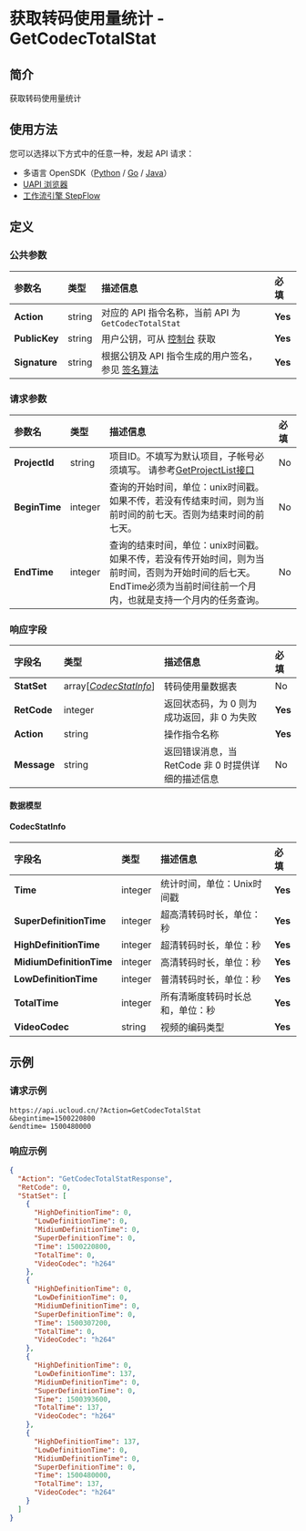 # 获取转码使用量统计 - GetCodecTotalStat

## 简介

获取转码使用量统计





## 使用方法

您可以选择以下方式中的任意一种，发起 API 请求：
- 多语言 OpenSDK（[Python](https://github.com/ucloud/ucloud-sdk-python3) / [Go](https://github.com/ucloud/ucloud-sdk-go) / [Java](https://github.com/ucloud/ucloud-sdk-java)）
- [UAPI 浏览器](https://console.ucloud.cn/uapi/detail?id=GetCodecTotalStat)
- [工作流引擎 StepFlow](https://console.ucloud.cn/stepflow/manage/)

## 定义

### 公共参数

| 参数名 | 类型 | 描述信息 | 必填 |
|:---|:---|:---|:---|
| **Action**     | string  | 对应的 API 指令名称，当前 API 为 `GetCodecTotalStat`                        | **Yes** |
| **PublicKey**  | string  | 用户公钥，可从 [控制台](https://console.ucloud.cn/uapi/apikey) 获取                                             | **Yes** |
| **Signature**  | string  | 根据公钥及 API 指令生成的用户签名，参见 [签名算法](api/summary/signature.md)  | **Yes** |

### 请求参数

| 参数名 | 类型 | 描述信息 | 必填 |
|:---|:---|:---|:---|
| **ProjectId** | string | 项目ID。不填写为默认项目，子帐号必须填写。 请参考[GetProjectList接口](api/summary/get_project_list) |No|
| **BeginTime** | integer | 查询的开始时间，单位：unix时间戳。如果不传，若没有传结束时间，则为当前时间的前七天。否则为结束时间的前七天。 |No|
| **EndTime** | integer | 查询的结束时间，单位：unix时间戳。如果不传，若没有传开始时间，则为当前时间，否则为开始时间的后七天。EndTime必须为当前时间往前一个月内，也就是支持一个月内的任务查询。 |No|

### 响应字段

| 字段名 | 类型 | 描述信息 | 必填 |
|:---|:---|:---|:---|
| **StatSet** | array[[*CodecStatInfo*](#CodecStatInfo)] | 转码使用量数据表 |No|
| **RetCode** | integer | 返回状态码，为 0 则为成功返回，非 0 为失败 |**Yes**|
| **Action** | string | 操作指令名称 |**Yes**|
| **Message** | string | 返回错误消息，当 RetCode 非 0 时提供详细的描述信息 |No|

#### 数据模型


#### CodecStatInfo

| 字段名 | 类型 | 描述信息 | 必填 |
|:---|:---|:---|:---|
| **Time** | integer | 统计时间，单位：Unix时间戳 |**Yes**|
| **SuperDefinitionTime** | integer | 超高清转码时长，单位：秒 |**Yes**|
| **HighDefinitionTime** | integer | 超清转码时长，单位：秒 |**Yes**|
| **MidiumDefinitionTime** | integer | 高清转码时长，单位：秒 |**Yes**|
| **LowDefinitionTime** | integer | 普清转码时长，单位：秒 |**Yes**|
| **TotalTime** | integer | 所有清晰度转码时长总和，单位：秒 |**Yes**|
| **VideoCodec** | string | 视频的编码类型 |**Yes**|

## 示例

### 请求示例
    
```
https://api.ucloud.cn/?Action=GetCodecTotalStat
&begintime=1500220800
&endtime= 1500480000
```

### 响应示例
    
```json
{
  "Action": "GetCodecTotalStatResponse",
  "RetCode": 0,
  "StatSet": [
    {
      "HighDefinitionTime": 0,
      "LowDefinitionTime": 0,
      "MidiumDefinitionTime": 0,
      "SuperDefinitionTime": 0,
      "Time": 1500220800,
      "TotalTime": 0,
      "VideoCodec": "h264"
    },
    {
      "HighDefinitionTime": 0,
      "LowDefinitionTime": 0,
      "MidiumDefinitionTime": 0,
      "SuperDefinitionTime": 0,
      "Time": 1500307200,
      "TotalTime": 0,
      "VideoCodec": "h264"
    },
    {
      "HighDefinitionTime": 0,
      "LowDefinitionTime": 137,
      "MidiumDefinitionTime": 0,
      "SuperDefinitionTime": 0,
      "Time": 1500393600,
      "TotalTime": 137,
      "VideoCodec": "h264"
    },
    {
      "HighDefinitionTime": 137,
      "LowDefinitionTime": 0,
      "MidiumDefinitionTime": 0,
      "SuperDefinitionTime": 0,
      "Time": 1500480000,
      "TotalTime": 137,
      "VideoCodec": "h264"
    }
  ]
}
```




